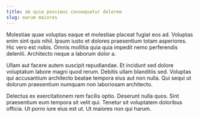 ```yaml
---
title: ab quia possimus consequatur dolorem
slug: earum maiores
---
```


Molestiae quae voluptas eaque et molestiae placeat fugiat eos ad. Voluptas enim sint quis nihil. Ipsum iusto et dolores praesentium totam asperiores. Hic vero est nobis. Omnis mollitia quia quia impedit nemo perferendis deleniti. Architecto neque a laborum dolor a.

Ullam aut facere autem suscipit repudiandae. Et incidunt sed dolore voluptatum labore magni quod rerum. Debitis ullam blanditiis sed. Voluptas qui accusantium architecto beatae tempora eius aut non nulla. Qui sequi ut dolorum praesentium numquam non laboriosam architecto.

Delectus ex exercitationem rem facilis optio. Deserunt nulla quos. Sint praesentium eum tempora sit velit qui. Tenetur sit voluptatem doloribus officia. Ut porro iure eius est ut. Ut maiores non qui harum.
